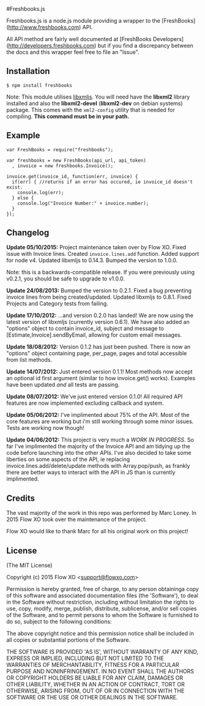 #Freshbooks.js

Freshbooks.js is a node.js module providing a wrapper to the [FreshBooks]
(http://www.freshbooks.com) API.

All API method are fairly well documented at [FreshBooks Developers]
(http://developers.freshbooks.com) but if you find a discrepancy between the
docs and this wrapper feel free to file an "Issue".

## Installation

    $ npm install freshbooks

Note: This module utilises [libxmljs](https://github.com/polotek/libxmljs). You
will need have the **libxml2** library installed and also the **libxml2-devel**
(**libxml2-dev** on debian systems) package. This comes with the `xml2-config`
utility that is needed for compiling.  **This command must be in your path.**

## Example

    var FreshBooks = require("freshbooks");

    var freshbooks = new FreshBooks(api_url, api_token)
      , invoice = new freshbooks.Invoice();

    invoice.get(invoice_id, function(err, invoice) {
      if(err) { //returns if an error has occured, ie invoice_id doesn't exist.
        console.log(err);
      } else {
        console.log("Invoice Number:" + invoice.number);
      }
    });

## Changelog

**Update 05/10/2015:** Project maintenance taken over by Flow XO. Fixed issue with Invoice lines. Created `invoice.lines.add` function. Added support for node v4. Updated libxmljs to 0.14.3. Bumped the version to 1.0.0.

Note: this is a backwards-compatible release. If you were previously using v0.2.1, you should be safe to upgrade to v1.0.0.

**Update 24/08/2013:** Bumped the version to 0.2.1. Fixed a bug preventing invoice lines from being created/updated. Updated libxmljs to 0.8.1. Fixed Projects and Category tests from failing.

**Update 17/10/2012:** ...and version 0.2.0 has landed! We are now using the latest
version of libxmljs (currently version 0.6.1). We have also added an "options"
object to contain invoice_id, subject and message to
[Estimate,Invoice].sendByEmail, allowing for custom email messages.

**Update 18/08/2012:** Version 0.1.2 has just been pushed. There is now an "options"
object containing page, per_page, pages and total accessible from list methods.

**Update 14/07/2012:** Just entered version 0.1.1! Most methods now accept an optional
id first argument (similar to how invoice.get() works). Examples have been
updated *and* all tests are passing.

**Update 08/07/2012:** We've just entered version 0.1.0! All required API features are
now implemented excluding callback and system.

**Update 05/06/2012:** I've implimented about 75% of the API. Most of the core features
are working but i'm still working through some minor issues. Tests are working
now though!

**Update 04/06/2012:** This project is very much a *WORK IN PROGRESS*. So far I've
implimented the majority of the Invoice API and am tidying up the code before
launching into the other APIs. I've also decided
to take some liberties on some aspects of the API, ie replacing
invoice.lines.add/delete/update methods with Array.pop/push, as frankly there
are better ways to interact with the API in JS than is currently implimented.

## Credits

The vast majority of the work in this repo was performed by Marc Loney.
In 2015 Flow XO took over the maintenance of the project.

Flow XO would like to thank Marc for all his original work on this project!

## License

(The MIT License)

Copyright (c) 2015 Flow XO &lt;support@flowxo.com&gt;

Permission is hereby granted, free of charge, to any person obtaininga copy of
this software and associated documentation files (the 'Software'), to deal in
the Software without restriction, including without limitation the rights to
use, copy, modify, merge, publish, distribute, sublicense, and/or sell copies of
the Software, and to permit persons to whom the Software is furnished to do so,
subject to the following conditions:

The above copyright notice and this permission notice shall be included in all
copies or substantial portions of the Software.

THE SOFTWARE IS PROVIDED 'AS IS', WITHOUT WARRANTY OF ANY KIND, EXPRESS OR
IMPLIED, INCLUDING BUT NOT LIMITED TO THE WARRANTIES OF MERCHANTABILITY, FITNESS
FOR A PARTICULAR PURPOSE AND NONINFRINGEMENT. IN NO EVENT SHALL THE AUTHORS OR
COPYRIGHT HOLDERS BE LIABLE FOR ANY CLAIM, DAMAGES OR OTHER LIABILITY, WHETHER
IN AN ACTION OF CONTRACT, TORT OR OTHERWISE, ARISING FROM, OUT OF OR IN
CONNECTION WITH THE SOFTWARE OR THE USE OR OTHER DEALINGS IN THE SOFTWARE.
